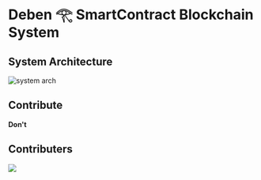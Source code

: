 # Deben 𓂀 SmartContract Blockchain System

## System Architecture
![system arch](/docs/images/arch.png)

## Contribute
__Don't__ 

## Contributers
  <img src = "https://contrib.rocks/image?repo=mahmednabil109/gdeb"/>

